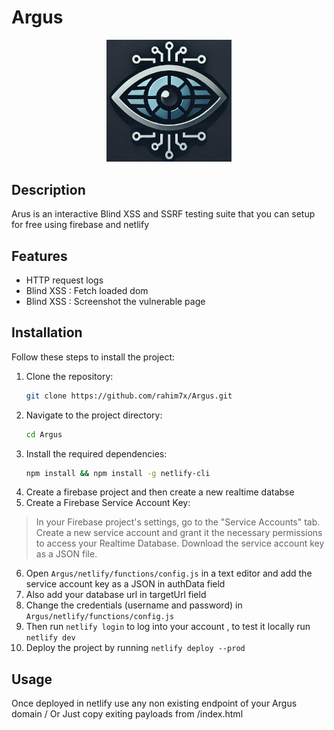 # Argus 

<p align="center">
  <img src="public/img/logo.jpg" alt="Logo" width="200"/>
</p>

## Description

Arus is an interactive Blind XSS and SSRF testing suite that you can setup for free using firebase and netlify

## Features

- HTTP request logs
- Blind XSS : Fetch loaded dom
- Blind XSS : Screenshot the vulnerable page

## Installation

Follow these steps to install the project:

1. Clone the repository:
   ```bash
   git clone https://github.com/rahim7x/Argus.git
   ```
2. Navigate to the project directory:
   ```bash
   cd Argus
   ```
3. Install the required dependencies:
   ```bash
   npm install && npm install -g netlify-cli
   ```
4. Create a firebase project and then create a new realtime databse
5. Create a Firebase Service Account Key:
>In your Firebase project's settings, go to the "Service Accounts" tab.
Create a new service account and grant it the necessary permissions to access your Realtime Database.
Download the service account key as a JSON file.
6. Open `Argus/netlify/functions/config.js` in a text editor and add the service account key as a JSON  in authData field 
7. Also add your database url in targetUrl field
8. Change the credentials (username and password) in  `Argus/netlify/functions/config.js`  
8. Then run `netlify login` to log into your account , to test it locally run `netlify dev`
9. Deploy the project by running `netlify deploy --prod`
## Usage

Once deployed in netlify use any non existing endpoint of your Argus domain / Or Just copy exiting payloads from /index.html

